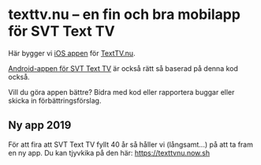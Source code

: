 texttv.nu – en fin och bra mobilapp för SVT Text TV
====================================================

Här bygger vi [iOS appen](https://itunes.apple.com/se/app/texttv.nu/id607998045) för [TextTV.nu](https://texttv.nu/).

[Android-appen för SVT Text TV](https://play.google.com/store/apps/details?id=com.mufflify.TextTVnu&hl=sv) är också rätt så baserad på denna kod också.

Vill du göra appen bättre? Bidra med kod eller rapportera buggar eller skicka in förbättringsförslag.

## Ny app 2019

För att fira att SVT Text TV fyllt 40 år så håller vi (långsamt...) på att ta fram en ny app. Du kan tjyvkika på den här:
https://texttvnu.now.sh
